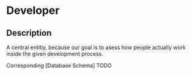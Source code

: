 # Developer

## Description
A central entitiy, because our goal is to asess how people actually work inside the given development process.

Corresponding [Database Schema] TODO